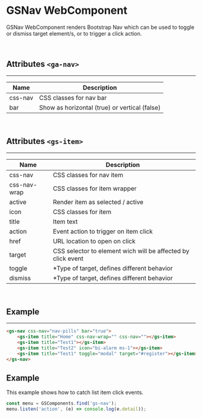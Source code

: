 # GSNav WebComponent
 
GSNav WebComponent renders Bootstrap Nav which can be used to toggle or dismiss target element/s, or to trigger a click action.
 
<br>
 
## Attributes ```<ga-nav>```
---
 
| Name               | Description                                                  |
|--------------------|--------------------------------------------------------------|
| css-nav            | CSS classes for nav bar                                      |
| bar                | Show as horizontal (true) or vertical (false)                |
 
<br>
 
## Attributes ```<gs-item>```
---
 
| Name               | Description                                                  |
|--------------------|--------------------------------------------------------------|
| css-nav            | CSS classes for nav item                                     |
| css-nav-wrap       | CSS classes for item wrapper                                 |
| active             | Render item as selected / active                             |
| icon               | CSS classes for item                                         |
| title              | Item text                                                    |
| action             | Event action to trigger on item click                        |
| href               | URL location to open on click                                |
| target             | CSS selector to element wich will be affected by click event |
| toggle             | *Type of target, defines different behavior                  |
| dismiss            | *Type of target, defines different behavior                  |
 
<br>
 
## Example
---
 
```html
<gs-nav css-nav="nav-pills" bar="true">
    <gs-item title="Home" css-nav-wrap="" css-nav=""></gs-item>
    <gs-item title="Test1"></gs-item>
    <gs-item title="Test2" icon="bi-alarm ms-1"></gs-item>
    <gs-item title="Test1" toggle="modal" target="#register"></gs-item>
</gs-nav>
```
 
## Example
 
This example shows how to catch list item click events.
 
```JavaScript
const menu = GSComponents.find('gs-nav');
menu.listen('action', (e) => console.log(e.detail));
```
